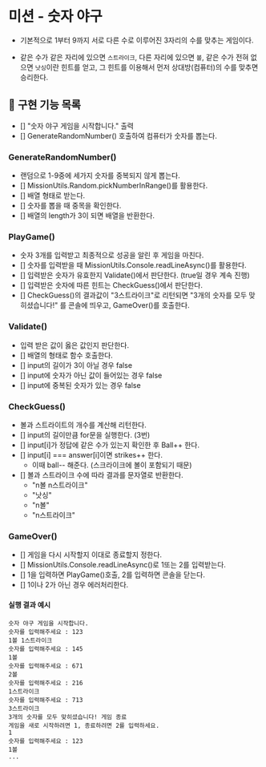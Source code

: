 # 미션 - 숫자 야구

- 기본적으로 1부터 9까지 서로 다른 수로 이루어진 3자리의 수를 맞추는 게임이다.

- 같은 수가 같은 자리에 있으면 `스트라이크`, 다른 자리에 있으면 `볼`, 같은 수가 전혀 없으면 `낫싱`이란 힌트를 얻고, 그 힌트를 이용해서 먼저 상대방(컴퓨터)의 수를 맞추면 승리한다.

## 🚀 구현 기능 목록

- [] "숫자 야구 게임을 시작합니다." 출력
- [] GenerateRandomNumber() 호출하여 컴퓨터가 숫자를 뽑는다.

### GenerateRandomNumber()

- 랜덤으로 1-9중에 세가지 숫자를 중복되지 않게 뽑는다.
- [] MissionUtils.Random.pickNumberInRange()를 활용한다.
- [] 배열 형태로 받는다.
- [] 숫자를 뽑을 때 중목을 확인한다.
- [] 배열의 length가 3이 되면 배열을 반환한다.

### PlayGame()

- 숫자 3개를 입력받고 최종적으로 성공을 알린 후 게임을 마친다.
- [] 숫자를 입력받을 때 MissionUtils.Console.readLineAsync()를 활용한다.
- [] 입력받은 숫자가 유효한지 Validate()에서 판단한다. (true일 경우 계속 진행)
- [] 입력받은 숫자에 따른 힌트는 CheckGuess()에서 판단한다.
- [] CheckGuess()의 결과값이 "3스트라이크"로 리턴되면 "3개의 숫자를 모두 맞히셨습니다!" 를 콘솔에 띄우고, GameOver()를 호출한다.

### Validate()

- 입력 받은 값이 옳은 값인지 판단한다.
- [] 배열의 형태로 함수 호출한다.
- [] input의 길이가 3이 아닐 경우 false
- [] input에 숫자가 아닌 값이 들어있는 경우 false
- [] input에 중복된 숫자가 있는 경우 false

### CheckGuess()

- 볼과 스트라이트의 개수를 계산해 리턴한다.
- [] input의 길이만큼 for문을 실행한다. (3번)
- [] input[i]가 정답에 같은 수가 있는지 확인한 후 Ball++ 한다.
- [] input[i] === answer[i]이면 strikes++ 한다.
  - 이때 ball-- 해준다. (스크라이크에 볼이 포함되기 때문)
- [] 볼과 스트라이크 수에 따라 결과를 문자열로 반환한다.
  - "n볼 n스트라이크"
  - "낫싱"
  - "n볼"
  - "n스트라이크"

### GameOver()

- [] 게임을 다시 시작할지 이대로 종료할지 정한다.
- [] MissionUtils.Console.readLineAsync()로 1또는 2를 입력받는다.
- [] 1을 입력하면 PlayGame()호출, 2를 입력하면 콘솔을 닫는다.
- [] 1이나 2가 아닌 경우 에러처리한다.

#### 실행 결과 예시

```
숫자 야구 게임을 시작합니다.
숫자를 입력해주세요 : 123
1볼 1스트라이크
숫자를 입력해주세요 : 145
1볼
숫자를 입력해주세요 : 671
2볼
숫자를 입력해주세요 : 216
1스트라이크
숫자를 입력해주세요 : 713
3스트라이크
3개의 숫자를 모두 맞히셨습니다! 게임 종료
게임을 새로 시작하려면 1, 종료하려면 2를 입력하세요.
1
숫자를 입력해주세요 : 123
1볼
...
```
